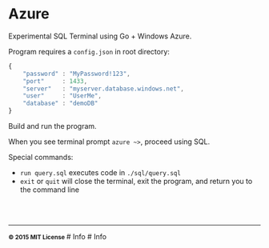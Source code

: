 # Azure

Experimental SQL Terminal using Go + Windows Azure.

Program requires a `config.json` in root directory:

```javascript
{
	"password" : "MyPassword!123",
	"port"     : 1433,
	"server"   : "myserver.database.windows.net",
	"user"     : "UserMe",
	"database" : "demoDB"
}

```

Build and run the program.

When you see terminal prompt `azure ~>`, proceed using SQL.

Special commands:

+ `run query.sql` executes code in `./sql/query.sql`
+ `exit` or `quit` will close the terminal, exit the program, and return you to the command line

<br>
<br>

<hr>
<small>
<strong>&copy; 2015 MIT License</strong>
</small># Info
# Info
